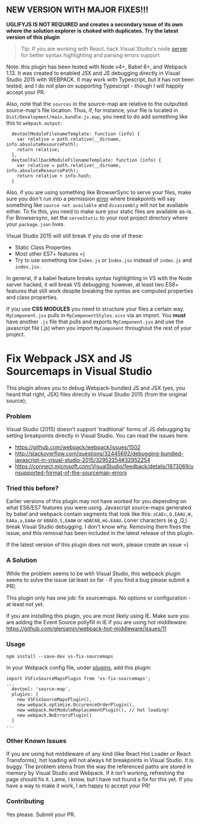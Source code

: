 ## NEW VERSION WITH MAJOR FIXES!!!

**UGLIFYJS IS NOT REQUIRED and creates a secondary issue of its own where the solution explorer is choked with duplicates. Try the latest version of this plugin**

> Tip: If you are working with React, hack Visual Studio's node [server](http://stackoverflow.com/questions/34097915/visual-studio-2015-jsx-es2015-syntax-highlighting) for better syntax highlighting and parsing errors support

Note: this plugin has been tested with Node v4+, Babel 6+, and Webpack 1.13. It was created to enabled JSX and JS debugging directly in Visual Studio 2015 with WEBPACK. It may work with Typescript, but it has not been tested, and I do not plan on supporting Typescript - though I will happily accept your PR.

Also, note that the `sources` in the source-map are relative to the outputted source-map's file location. Thus, if, for instance, your file is located in `Dist/Development/main.bundle.js.map`, you need to do add something like this to `webpack.output`:

```
  devtoolModuleFilenameTemplate: function (info) {
    var relative = path.relative(__dirname, info.absoluteResourcePath);
    return relative;
  },
  devtoolFallbackModuleFilenameTemplate: function (info) {
    var relative = path.relative(__dirname, info.absoluteResourcePath);
    return relative + info.hash;
  }
```

Also, if you are using something like BrowserSync to serve your files, make sure you don't run into a permission [error](https://msdn.microsoft.com/en-us/library/4d1h1d97.aspx) where breakpoints will say something like `source not available` and `disassembly` will not be available either. To fix this, you need to make sure your static files are available as-is. For Browsersync, set the `serveStatic` to your root project directory where your `package.json` lives.

Visual Studio 2015 will still break if you do one of these:
 - Static Class Properties
 - Most other ES7+ features =)
 - Try to use something line `Index.js` or `Index.jsx` instead of `index.js` and `index.jsx`.

In general, if a babel feature breaks syntax highlighting in VS with the Node server hacked, it will break VS debugging; however, at least two ES6+ features that still work despite breaking the syntax are computed properties and class properties.

If you use **CSS MODULES** you need to structure your files a certain way. `MyComponent.jsx` pulls in `MyComponentStyles.scss` via an import. You **must** have another `.js` file that pulls and exports `MyComponent.jsx` and use the javascript file (.js) when you import `MyComponent` throughout the rest of your project.

# Fix Webpack JSX and JS Sourcemaps in Visual Studio
This plugin allows you to debug Webpack-bundled JS and JSX (yes, you heard that right, JSX) files directly in Visual Studio 2015 (from the original source);

### Problem
Visual Studio (2015) doesn't support 'traditional' forms of JS debugging by setting breakpoints directly in Visual Studio. You can read the issues here:

+ https://github.com/webpack/webpack/issues/1502
+ http://stackoverflow.com/questions/32445692/debugging-bundled-javascript-in-visual-studio-2015/32952254#32952254
+ https://connect.microsoft.com/VisualStudio/feedback/details/1873069/unsupported-format-of-the-sourcemap-errors

### Tried this before?
Earlier versions of this plugin may not have worked for you depending on what ES6/ES7 features you were using. Javascript source-maps generated by babel and webpack contain segments that look like this: `oCAEc,Q,EAAU,W,` `EAAa,a,EAAe` or `6BAEO,S,EAAW` or `mDAC6B,mG,EAAU`. Loner characters (e.g ,Q,) break Visual Studio debugging. I don't know why. Removing them fixes the issue, and this removal has been included in the latest release of this plugin.

If the latest version of this plugin does not work, please create an issue =)

### A Solution
While the problem seems to be with Visual Studio, this webpack plugin seems to solve the issue (at least so far - if you find a bug please submit a PR).

This plugin only has one job: fix sourcemaps. No options or configuration - at least not yet.

If you are installing this plugin, you are most likely using IE. Make sure you are adding the Event Source pollyfill in IE if you are using hot middleware: https://github.com/glenjamin/webpack-hot-middleware/issues/11


### Usage

```
npm install --save-dev vs-fix-sourcemaps
```
In your Webpack config file, under [plugins](https://webpack.github.io/docs/configuration.html#plugins), add this plugin:

```
import VSFixSourceMapsPlugin from 'vs-fix-sourcemaps';
...
  devtool: 'source-map',
  plugins: [
    new VSFixSourceMapsPlugin(),
    new webpack.optimize.OccurenceOrderPlugin(),
    new webpack.HotModuleReplacementPlugin(), // hot loading!
    new webpack.NoErrorsPlugin()
  ]
...
```

### Other Known Issues
  If you are using hot middleware of any kind (like React Hot Loader or React Transforms), hot loading will not always hit breakpoints in Visual Studio. It is buggy. The problem stems from the way the referenced paths are stored in memory by Visual Studio and Webpack. If it isn't working, refreshing the page should fix it. Lame, I know, but I have not found a fix for this yet. If you have a way to make it work, I am happy to accept your PR!


### Contributing
  Yes please. Submit your PR.
